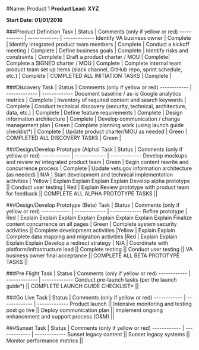 #Name: Product 1
**Product Lead: XYZ**

**Start Date: 01/01/2016**

###Product Definition
Task | Status | Comments (only if yellow or red)
------------ | ------------- | ------------- 
Identify VA business owner | Complete | 
Identify integrated product team members | Complete | 
Conduct a kickoff meeting | Complete | 
Define business goals | Complete | 
Identify risks and constraints | Complete | 
Draft a product charter / MOU  | Complete| 
Complete a SIGNED charter / MOU | Complete | 
Complete internal team product team set up items (slack channel, GitHub repo, sprint schedule, etc.)  | Complete | 
COMPLETED ALL INITIATION TASKS | Complete | 


###Discovery
Task | Status | Comments (only if yellow or red)
------------ | ------------- | -------------
Document baseline / as-is Google analytics metrics  | Complete | 
Inventory of required content and search keywords | Complete | 
Conduct technical discovery (security, technical, architecture, data, etc.) | Complete | 
Define feature requirements | Complete | 
Design information architecture | Complete | 
Develop communication / change management plan |  Green | 
Complete planning work (using launch guide checklist*) | Complete | 
Update product charter/MOU as needed | Green | 
COMPLETED ALL DISCOVERY TASKS | Green | 


###Design/Develop Prototype (Alpha)
Task | Status | Comments (only if yellow or red)
------------ | ------------- | ------------- 
Develop mockups and review w/ integrated product team | Green | 
Begin content rewrite and concurrence process | Complete | 
Update vets.gov information architecture (as needed) | N/A | 
Start development and technical implementation activities | Yellow | Explain Explain Explain Explain 
Develop alpha prototype || 
Conduct user testing | Red | Explain
Review prototype with product team for feedback || 
COMPLETE ALL ALPHA PROTOTYPE TASKS ||

###Design/Develop Prototype (Beta)
Task | Status | Comments (only if yellow or red)
------------ | ------------- | ------------- 
Refine prototype  | Red | Explain Explain Explain Explain Explain Explain Explain Explain 
Finalize content concurrence on all pages | Green | 
Complete system security activities || 
Complete development activities |Yellow | Explain Explain 
Complete data mapping and migration activities |Red | Explain Explain Explain Explain 
Develop a redirect strategy  | N/A | 
Coordinate with platform/infrastructure lead || 
Complete testing  ||
Conduct user testing ||
VA business owner final acceptance || 
COMPLETE ALL BETA PROTOTYPE TASKS ||

###Pre Flight
Task | Status | Comments (only if yellow or red)
------------ | ------------- | ------------- 
Conduct pre-launch tasks (per the launch guide*) ||
COMPLETE LAUNCH GUIDE CHECKLIST* ||

###Go Live
Task | Status | Comments (only if yellow or red)
------------ | ------------- | ------------- 
Product launch || 
Intensive monitoring and testing post go live  ||
Deploy communication plan ||
Implement ongoing enhancement and support process (O&M) ||

###Sunset
Task | Status | Comments (only if yellow or red)
------------ | ------------- | ------------- 
Sunset legacy content ||
Sunset legacy systems || 
Monitor performance metrics || 
